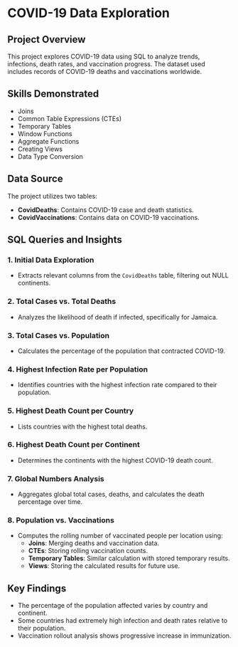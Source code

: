 # COVID-19 Data Exploration

## Project Overview
This project explores COVID-19 data using SQL to analyze trends, infections, death rates, and vaccination progress. The dataset used includes records of COVID-19 deaths and vaccinations worldwide.

## Skills Demonstrated
- Joins
- Common Table Expressions (CTEs)
- Temporary Tables
- Window Functions
- Aggregate Functions
- Creating Views
- Data Type Conversion

## Data Source
The project utilizes two tables:
- **CovidDeaths**: Contains COVID-19 case and death statistics.
- **CovidVaccinations**: Contains data on COVID-19 vaccinations.

## SQL Queries and Insights
### 1. Initial Data Exploration
- Extracts relevant columns from the `CovidDeaths` table, filtering out NULL continents.

### 2. Total Cases vs. Total Deaths
- Analyzes the likelihood of death if infected, specifically for Jamaica.

### 3. Total Cases vs. Population
- Calculates the percentage of the population that contracted COVID-19.

### 4. Highest Infection Rate per Population
- Identifies countries with the highest infection rate compared to their population.

### 5. Highest Death Count per Country
- Lists countries with the highest total deaths.

### 6. Highest Death Count per Continent
- Determines the continents with the highest COVID-19 death count.

### 7. Global Numbers Analysis
- Aggregates global total cases, deaths, and calculates the death percentage over time.

### 8. Population vs. Vaccinations
- Computes the rolling number of vaccinated people per location using:
  - **Joins**: Merging deaths and vaccination data.
  - **CTEs**: Storing rolling vaccination counts.
  - **Temporary Tables**: Similar calculation with stored temporary results.
  - **Views**: Storing the calculated results for future use.

## Key Findings
- The percentage of the population affected varies by country and continent.
- Some countries had extremely high infection and death rates relative to their population.
- Vaccination rollout analysis shows progressive increase in immunization.

